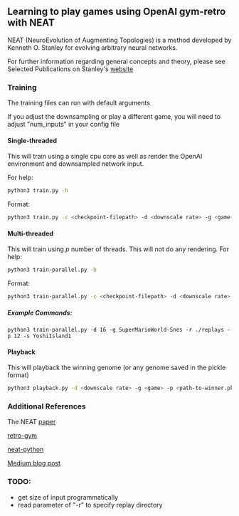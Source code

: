 ## Learning to play games using OpenAI gym-retro with NEAT
NEAT (NeuroEvolution of Augmenting Topologies) is a method developed by Kenneth O. Stanley for evolving arbitrary neural networks. 

For further information regarding general concepts and theory, please see Selected Publications on Stanley's [website](http://www.cs.ucf.edu/~kstanley/#publications)

### Training
The training files can run with default arguments

If you adjust the downsampling or play a different game, you will need to
adjust "num_inputs" in your config file

#### Single-threaded
This will train using a single cpu core as well as render the OpenAI environment and downsampled network input. 

For help:
```bash
python3 train.py -h
```
Format:
```bash
python3 train.py -c <checkpoint-filepath> -d <downscale rate> -g <game-env> -e <number-of-generations> -r <record (bool)> -s <state>
```
#### Multi-threaded
This will train using <i>p</i> number of threads. This will not do any rendering.
For help:
```bash
python3 train-parallel.py -h
```
Format:
```bash
python3 train-parallel.py -c <checkpoint-filepath> -d <downscale rate> -g <game-env> -e <number-of-generations> -p <number of threads> -r <record (bool)> -s <state>
```

##### Example Commands:
`python3 train-parallel.py -d 16 -g SuperMarioWorld-Snes -r ./replays -p 12 -s YoshiIsland1`


#### Playback
This will playback the winning genome (or any genome saved in the pickle format)
```bash
python3 playback.py -d <downscale rate> -g <game> -p <path-to-winner.pkl> -s <state>
```

### Additional References
The NEAT [paper](http://nn.cs.utexas.edu/downloads/papers/stanley.ec02.pdf)

[retro-gym](https://github.com/openai/retro)

[neat-python](https://github.com/CodeReclaimers/neat-python)

[Medium blog post](https://medium.com/datadriveninvestor/super-mario-bros-reinforcement-learning-77d6615a805e)

### TODO:
 - get size of input programmatically
 - read parameter of "-r" to specify replay directory

